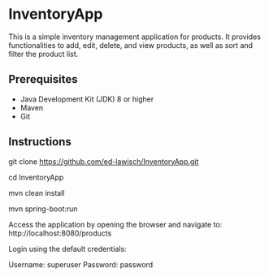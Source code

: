 # InventoryApp


This is a simple inventory management application for products. It provides functionalities to add, edit, delete, and view products, as well as sort and filter the product list.

## Prerequisites

- Java Development Kit (JDK) 8 or higher
- Maven
- Git

## Instructions

  
   git clone https://github.com/ed-lawisch/InventoryApp.git
   
   cd InventoryApp


   
   mvn clean install

   mvn spring-boot:run

   

  Access the application by opening the browser and navigate to:  http://localhost:8080/products

  Login using the default credentials:

  Username: superuser
  Password: password

   


   
